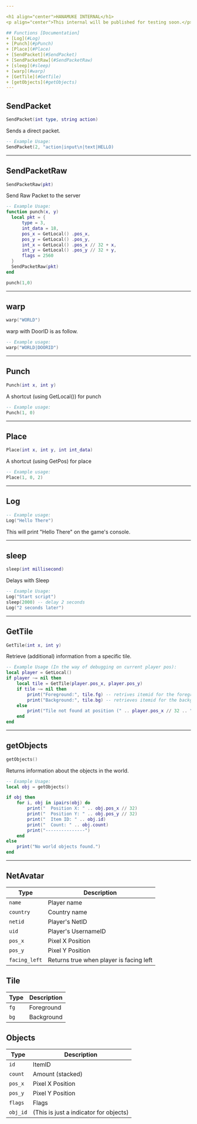 ```yaml
---

<h1 align="center">HANAMUKE INTERNAL</h1>
<p align="center">This internal will be published for testing soon.</p>

## Functions [Documentation]
+ [Log](#Log)
+ [Punch](#pPunch)
+ [Place](#Place)
+ [SendPacket](#SendPacket)
+ [SendPacketRaw](#SendPacketRaw)  
+ [sleep](#sleep)
+ [warp](#warp)
+ [GetTile](#GetTile)
+ [getObjects](#getObjects)
---
```


## SendPacket
```lua
SendPacket(int type, string action)
```
Sends a direct packet.
```lua
-- Example Usage:
SendPacket(2, "action|input\n|text|HELLO)
```

---

## SendPacketRaw
```lua
SendPacketRaw(pkt)
```
Send Raw Packet to the server
```lua
-- Example Usage:
function punch(x, y)
  local pkt = {
      type = 3,
      int_data = 18,
      pos_x = GetLocal() .pos_x,
      pos_y = GetLocal() .pos_y,
      int_x = GetLocal() .pos_x // 32 + x,
      int_y = GetLocal() .pos_y // 32 + y,
      flags = 2560
  }
  SendPacketRaw(pkt)
end

punch(1,0)
```

---

## warp
```lua
warp("WORLD")
```

warp with DoorID is as follow.
```lua
-- Example usage:
warp("WORLD|DOORID")
```

---

## Punch
```lua
Punch(int x, int y)
```
A shortcut (using GetLocal()) for punch
```lua
-- Example usage:
Punch(1, 0)
```

---

## Place
```lua
Place(int x, int y, int int_data)
```
A shortcut (using GetPos) for place
```lua
-- Example usage:
Place(1, 0, 2)
```

---

## Log
```lua
-- Example usage:
Log("Hello There")
```
This will print "Hello There" on the game's console.

---

## sleep
```lua
sleep(int millisecond)
```
Delays with Sleep
```lua
-- Example Usage:
Log("Start script")
sleep(2000) -- delay 2 seconds
Log("2 seconds later")
```

---

## GetTile
```lua
GetTile(int x, int y)
```
Retrieve (additional) information from a specific tile.
```lua
-- Example Usage (In the way of debugging on current player pos):
local player = GetLocal()
if player ~= nil then
    local tile = GetTile(player.pos_x, player.pos_y)
    if tile ~= nil then
        print("Foreground:", tile.fg) -- retrives itemid for the foreground
        print("Background:", tile.bg) -- retrieves itemid for the background
    else
        print("Tile not found at position (" .. player.pos_x // 32 .. ", " .. player.pos_y // 32 .. ")")
    end
end
```

---

## getObjects
```lua
getObjects()
```
Returns information about the objects in the world.
```lua
-- Example Usage:
local obj = getObjects()

if obj then
    for i, obj in ipairs(obj) do
        print("  Position X: " .. obj.pos_x // 32)
        print("  Position Y: " .. obj.pos_y // 32)
        print("  Item ID: " .. obj.id)
        print("  Count: " .. obj.count)
        print("---------------")
    end
else
    print("No world objects found.")
end
```

---

## **NetAvatar**
| Type      | Description |
| --------- | ----------- |
| `name`| Player name |
| `country`| Country name |
| `netid`| Player's NetID |
| `uid`| Player's UsernameID |
| `pos_x`| Pixel X Position |     
| `pos_y`| Pixel Y Position |
| `facing_left`| Returns true when player is facing left |

## **Tile**
| Type      | Description |
| --------- | ----------- |
| `fg`| Foreground |
| `bg`| Background |

## **Objects**
| Type      | Description |
| --------- | ----------- |
| `id`| ItemID |
| `count`| Amount (stacked) |
| `pos_x`| Pixel X Position |     
| `pos_y`| Pixel Y Position |
| `flags`| Flags |
| `obj_id`| (This is just a indicator for objects) |

